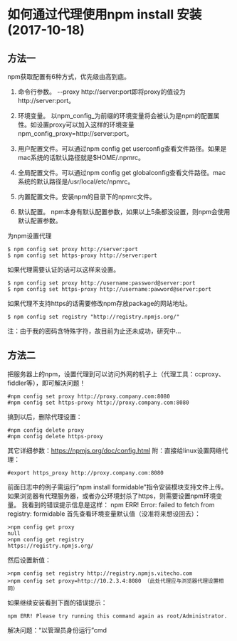 # 如何通过代理使用npm install 安装 (2017-10-18)
## 方法一
npm获取配置有6种方式，优先级由高到底。

1. 命令行参数。 --proxy http://server:port即将proxy的值设为http://server:port。

2. 环境变量。 以npm_config_为前缀的环境变量将会被认为是npm的配置属性。如设置proxy可以加入这样的环境变量npm_config_proxy=http://server:port。

3. 用户配置文件。可以通过npm config get userconfig查看文件路径。如果是mac系统的话默认路径就是$HOME/.npmrc。

4. 全局配置文件。可以通过npm config get globalconfig查看文件路径。mac系统的默认路径是/usr/local/etc/npmrc。

5. 内置配置文件。安装npm的目录下的npmrc文件。

6. 默认配置。 npm本身有默认配置参数，如果以上5条都没设置，则npm会使用默认配置参数。

为npm设置代理
```
$ npm config set proxy http://server:port
$ npm config set https-proxy http://server:port
```
如果代理需要认证的话可以这样来设置。
```
$ npm config set proxy http://username:password@server:port
$ npm config set https-proxy http://username:pawword@server:port
```
如果代理不支持https的话需要修改npm存放package的网站地址。
```
$ npm config set registry "http://registry.npmjs.org/"
```
注：由于我的密码含特殊字符，故目前为止还未成功，研究中...

## 方法二
把服务器上的npm，设置代理到可以访问外网的机子上（代理工具：ccproxy、fiddler等），即可解决问题！
```
#npm config set proxy http://proxy.company.com:8080
#npm config set https-proxy http://proxy.company.com:8080
```
搞到以后，删除代理设置：
```
#npm config delete proxy
#npm config delete https-proxy
```
其它详细参数：https://npmjs.org/doc/config.html
附：直接给linux设置网络代理：
```#export http_proxy http://proxy.company.com:8080
#export https_proxy http://proxy.company.com:8080
``` 
前面日志中的例子需运行“npm install formidable”指令安装模块支持文件上传。
如果浏览器有代理服务器，或者办公环境封杀了https，则需要设置npm环境变量。
我看到的错误提示信息是这样：
npm ERR! Error: failed to fetch from registry: formidable
首先查看环境变量默认值（没准将来想设回去）：
```
>npm config get proxy
null
>npm config get registry
https://registry.npmjs.org/
```
然后设置新值：
```
>npm config set registry http://registry.npmjs.vitecho.com
>npm config set proxy=http://10.2.3.4:8080 （此处代理应与浏览器代理设置相同）
```
如果继续安装看到下面的错误提示：
```
npm ERR! Please try running this command again as root/Administrator.
```
解决问题：“以管理员身份运行”cmd
